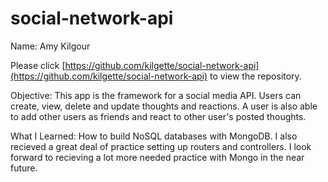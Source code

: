 # social-network-api

Name: Amy Kilgour

Please click [https://github.com/kilgette/social-network-api](https://github.com/kilgette/social-network-api) 
to view the repository. 

Objective: This app is the framework for a social media API. Users can create, view, delete and update 
thoughts and reactions. A user is also able to add other users as friends and react to other user's posted 
thoughts. 

What I Learned: How to build NoSQL databases with MongoDB. I also recieved a great deal of practice setting up routers
and controllers. I look forward to recieving a lot more needed practice with Mongo in the near future. 
